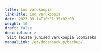 ```yaml
---
title: Loo varukoopia
linkTitle: Loo varukoopia
date: 2023-09-14T10:01:35+02:00
weight: 10
draft: false
description: >
 Siit leiate juhised varukoopia loomiseks
manualLink: /et/docs/backup/backup/
---
```

<script>
  window.location.href = "/et/docs/backup/backup/";
</script>
